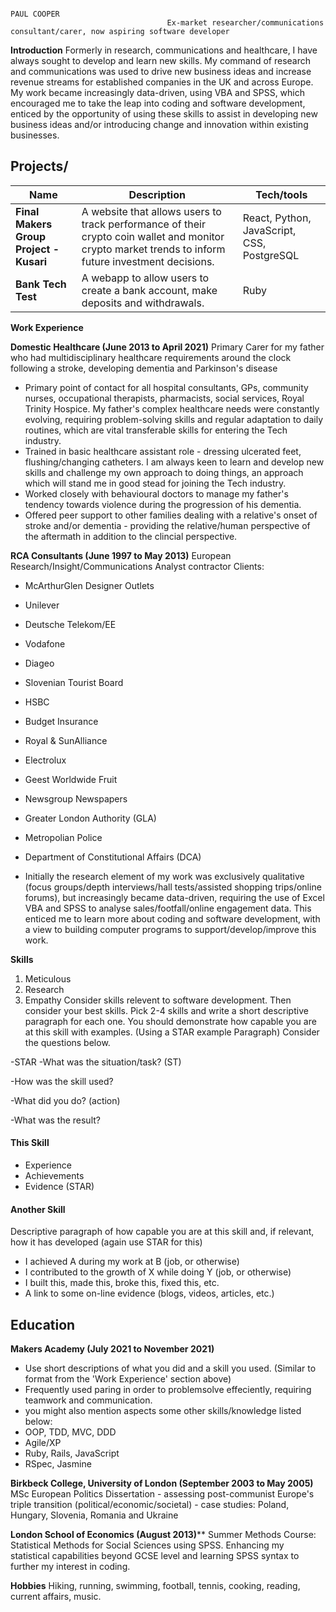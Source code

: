                                                                         PAUL COOPER
                                       Ex-market researcher/communications consultant/carer, now aspiring software developer

**Introduction**
Formerly in research, communications and healthcare, I have always sought to develop and learn new skills. My command of research and communications was used to drive new business ideas and increase revenue streams for established companies in the UK and across Europe. My work became increasingly data-driven, using VBA and SPSS, which encouraged me to take the leap into coding and software development, enticed by the opportunity of using these skills to assist in developing new business ideas and/or introducing change and innovation within existing businesses. 

## Projects/

| Name                         | Description       | Tech/tools        |
| ---------------------------- | ----------------- | ----------------- |
| **Final Makers Group Project - Kusari**            | A website that allows users to track performance of their crypto coin wallet and monitor crypto market trends to inform future investment decisions. | React, Python, JavaScript, CSS, PostgreSQL |
| **Bank Tech Test** | A webapp to allow users to create a bank account, make deposits and withdrawals. | Ruby              |

**Work Experience**

**Domestic Healthcare (June 2013 to April 2021)** 
Primary Carer for my father who had multidisciplinary healthcare requirements around the clock following a stroke, developing dementia and Parkinson's disease

- Primary point of contact for all hospital consultants, GPs, community nurses, occupational therapists, pharmacists, social services, Royal Trinity Hospice. My father's complex healthcare needs were constantly evolving, requiring problem-solving skills and regular adaptation to daily routines, which are vital transferable skills for entering the Tech industry.
- Trained in basic healthcare assistant role - dressing ulcerated feet, flushing/changing catheters. I am always keen to learn and develop new skills and challenge my own approach to doing things, an approach which will stand me in good stead for joining the Tech industry.
- Worked closely with behavioural doctors to manage my father's tendency towards violence during the progression of his dementia.
- Offered peer support to other families dealing with a relative's onset of stroke and/or dementia - providing the relative/human perspective of the aftermath in addition to the clincial perspective.

**RCA Consultants (June 1997 to May 2013)**
European Research/Insight/Communications Analyst contractor
Clients:
- McArthurGlen Designer Outlets
- Unilever
- Deutsche Telekom/EE
- Vodafone
- Diageo
- Slovenian Tourist Board
- HSBC
- Budget Insurance
- Royal & SunAlliance
- Electrolux
- Geest Worldwide Fruit
- Newsgroup Newspapers
- Greater London Authority (GLA)
- Metropolian Police
- Department of Constitutional Affairs (DCA)

- Initially the research element of my work was exclusively qualitative (focus groups/depth interviews/hall tests/assisted shopping trips/online forums), but increasingly became data-driven, requiring the use of Excel VBA and SPSS to analyse sales/footfall/online engagement data. This enticed me to learn more about coding and software development, with a view to building computer programs to support/develop/improve this work.

**Skills**

1. Meticulous
2. Research
3. Empathy
Consider skills relevent to software development. Then consider your best skills. Pick 2-4 skills and write a short descriptive paragraph for each one. You should demonstrate how capable you are at this skill with examples.
(Using a STAR example Paragraph) Consider the questions below.

-STAR
-What was the situation/task? (ST)

-How was the skill used?

-What did you do? (action)

-What was the result?


#### This Skill

- Experience
- Achievements
- Evidence (STAR)

#### Another Skill

Descriptive paragraph of how capable you are at this skill and, if relevant, how it has developed (again use STAR for this)

- I achieved A during my work at B (job, or otherwise)
- I contributed to the growth of X while doing Y (job, or otherwise)
- I built this, made this, broke this, fixed this, etc.
- A link to some on-line evidence (blogs, videos, articles, etc.)

## Education

**Makers Academy (July 2021 to November 2021)**
- Use short descriptions of what you did and a skill you used. (Similar to format from the 'Work Experience' section above)
- Frequently used paring in order to problemsolve effeciently, requiring teamwork and communication.
- you might also mention aspects some other skills/knowledge listed below: 
- OOP, TDD, MVC, DDD
- Agile/XP
- Ruby, Rails, JavaScript
- RSpec, Jasmine

**Birkbeck College, University of London (September 2003 to May 2005)**
MSc European Politics
Dissertation - assessing post-communist Europe's triple transition (political/economic/societal) - case studies: Poland, Hungary, Slovenia, Romania and Ukraine

**London School of Economics (August 2013)****
Summer Methods Course: Statistical Methods for Social Sciences using SPSS.
Enhancing my statistical capabilities beyond GCSE level and learning SPSS syntax to further my interest in coding.

**Hobbies**
Hiking, running, swimming, football, tennis, cooking, reading, current affairs, music.

